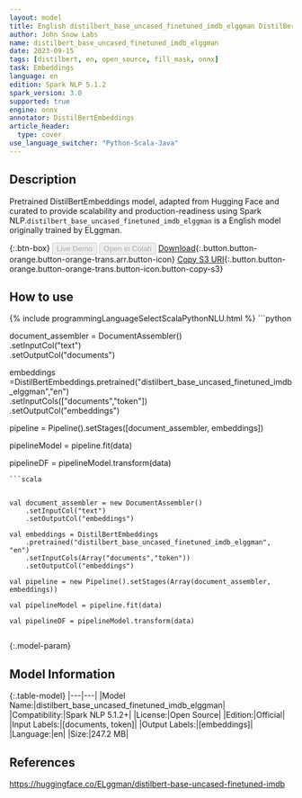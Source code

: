 ```yaml
---
layout: model
title: English distilbert_base_uncased_finetuned_imdb_elggman DistilBertEmbeddings from ELggman
author: John Snow Labs
name: distilbert_base_uncased_finetuned_imdb_elggman
date: 2023-09-15
tags: [distilbert, en, open_source, fill_mask, onnx]
task: Embeddings
language: en
edition: Spark NLP 5.1.2
spark_version: 3.0
supported: true
engine: onnx
annotator: DistilBertEmbeddings
article_header:
  type: cover
use_language_switcher: "Python-Scala-Java"
---
```


## Description

Pretrained DistilBertEmbeddings  model, adapted from Hugging Face and curated to provide scalability and production-readiness using Spark NLP.`distilbert_base_uncased_finetuned_imdb_elggman` is a English model originally trained by ELggman.

{:.btn-box}
<button class="button button-orange" disabled>Live Demo</button>
<button class="button button-orange" disabled>Open in Colab</button>
[Download](https://s3.amazonaws.com/auxdata.johnsnowlabs.com/public/models/distilbert_base_uncased_finetuned_imdb_elggman_en_5.1.2_3.0_1694784844116.zip){:.button.button-orange.button-orange-trans.arr.button-icon}
[Copy S3 URI](s3://auxdata.johnsnowlabs.com/public/models/distilbert_base_uncased_finetuned_imdb_elggman_en_5.1.2_3.0_1694784844116.zip){:.button.button-orange.button-orange-trans.button-icon.button-copy-s3}

## How to use



<div class="tabs-box" markdown="1">
{% include programmingLanguageSelectScalaPythonNLU.html %}
```python


document_assembler = DocumentAssembler() \
    .setInputCol("text") \
    .setOutputCol("documents")
    
    
embeddings =DistilBertEmbeddings.pretrained("distilbert_base_uncased_finetuned_imdb_elggman","en") \
            .setInputCols(["documents","token"]) \
            .setOutputCol("embeddings")

pipeline = Pipeline().setStages([document_assembler, embeddings])

pipelineModel = pipeline.fit(data)

pipelineDF = pipelineModel.transform(data)

```
```scala


val document_assembler = new DocumentAssembler()
    .setInputCol("text") 
    .setOutputCol("embeddings")
    
val embeddings = DistilBertEmbeddings 
    .pretrained("distilbert_base_uncased_finetuned_imdb_elggman", "en")
    .setInputCols(Array("documents","token")) 
    .setOutputCol("embeddings") 

val pipeline = new Pipeline().setStages(Array(document_assembler, embeddings))

val pipelineModel = pipeline.fit(data)

val pipelineDF = pipelineModel.transform(data)


```
</div>

{:.model-param}
## Model Information

{:.table-model}
|---|---|
|Model Name:|distilbert_base_uncased_finetuned_imdb_elggman|
|Compatibility:|Spark NLP 5.1.2+|
|License:|Open Source|
|Edition:|Official|
|Input Labels:|[documents, token]|
|Output Labels:|[embeddings]|
|Language:|en|
|Size:|247.2 MB|

## References

https://huggingface.co/ELggman/distilbert-base-uncased-finetuned-imdb